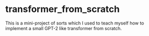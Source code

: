 # transformer_from_scratch
This is a mini-project of sorts which I used to teach myself how to implement a small GPT-2 like transformer from scratch.
